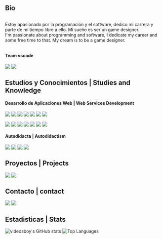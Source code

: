 ## Bio
<div style="display: flex; align-items: center;">
	<p>
		Estoy apasionado por la programación y el software, dedico mi carrera y parte de mi tiempo libre a ello. Mi sueño es ser un game designer. <br>
		I'm passionate about programming and software, I dedicate my career and some free time to that. My dream is to be a game designer.
	</p>
</div>

#### Team vscode
<p align="flex">
	<img src="https://skillicons.dev/icons?i=vscode" />
	<img src="https://skillicons.dev/icons?i=obsidian" />
</p>


## Estudios y Conocimientos | Studies and Knowledge 


#### Desarrollo de Aplicaciones Web | Web Services Development
<p align="flex">
	<img src="https://skillicons.dev/icons?i=java" />
	<img src="https://skillicons.dev/icons?i=php" />
	<img src="https://skillicons.dev/icons?i=javascript" />
	<img src="https://skillicons.dev/icons?i=html" />
	<img src="https://skillicons.dev/icons?i=css" />
	<img src="https://skillicons.dev/icons?i=git" />
	<img src="https://skillicons.dev/icons?i=mysql" />
</p>
<p align="flex">
	<img src="https://skillicons.dev/icons?i=spring" />
	<img src="https://skillicons.dev/icons?i=symfony" />
	<img src="https://skillicons.dev/icons?i=github" />
	<img src="https://skillicons.dev/icons?i=docker" />
	<img src="https://skillicons.dev/icons?i=ubuntu" />
	<img src="https://skillicons.dev/icons?i=eclipse" />
	<img src="https://skillicons.dev/icons?i=azure" />
</p>

#### Autodidacta | Autodidactism
<p align="flex">
	<img src="https://skillicons.dev/icons?i=godot" />
	<img src="https://skillicons.dev/icons?i=unity" />
	<img src="https://skillicons.dev/icons?i=nodejs" />
	<img src="https://skillicons.dev/icons?i=mongo" />
</p>

## Proyectos | Projects
<p align="flex">
  <!-- <a align="center" href="https://danivals.github.io" target="_blank"> <img src="https://img.shields.io/badge/My%20website-danivals.github.io-blue"></a> -->
  <a align="center" href="https://github.com/DaniVals/Practica-DW2AES-2" target="_blank"> <img src="https://img.shields.io/badge/Social%20Media-ShadowGram-purple?logo=symfony&style=for-the-badge"></a>
  <a align="center" href="https://github.com/DaniVals/Colorful-Callouts-for-Obsidian" target="_blank"> <img src="https://img.shields.io/badge/Colorful%20Callouts-for%20Obsidian-976deb?logo=obsidian&style=for-the-badge"></a>
</p>


## Contacto | contact
<p align="flex">
  <a align="center" href="https://linktr.ee/danielVals" target="_blank"><img src="https://img.shields.io/badge/linktree-danielVals-green_?logo=linktree&style=for-the-badge"></a>
  <a align="center" href="mailto:daniel.vals.simon@gmail.com" target="_blank"><img src="https://img.shields.io/badge/Gmail-daniel.vals.simon@gmail.com-red?logo=gmail&style=for-the-badge"></a>
  <br>
</p>


## Estadisticas | Stats

<p align="flex">
	<img src="https://github-readme-stats.vercel.app/api?username=danivals&custom_title=GitHub%20%Stats&layout=compact&title_color=00ffcc&icon_color=00cc99&theme=transparent&show_icons=true&count_private=true"	alt="videosboy's GitHub stats" />
	<img src="https://github-readme-stats.vercel.app/api/top-langs/?username=danivals&custom_title=Top%20%Languages&layout=compact&title_color=00ffcc&theme=transparent&langs_count=10&hide=Hack&count_private=true" alt="Top Languages" />
	<br>
</p>


